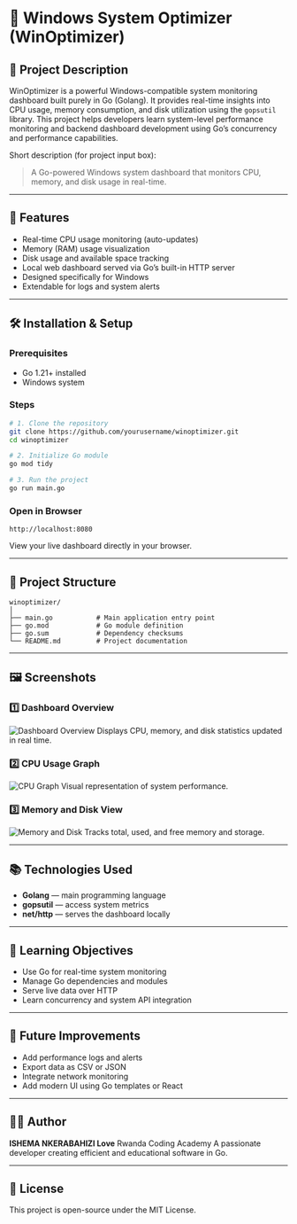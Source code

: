 # 🧠 Windows System Optimizer (WinOptimizer)

## 📘 Project Description

WinOptimizer is a powerful Windows-compatible system monitoring dashboard built purely in Go (Golang). It provides real-time insights into CPU usage, memory consumption, and disk utilization using the `gopsutil` library. This project helps developers learn system-level performance monitoring and backend dashboard development using Go’s concurrency and performance capabilities.

Short description (for project input box):

> A Go-powered Windows system dashboard that monitors CPU, memory, and disk usage in real-time.

---

## 🚀 Features

* Real-time CPU usage monitoring (auto-updates)
* Memory (RAM) usage visualization
* Disk usage and available space tracking
* Local web dashboard served via Go’s built-in HTTP server
* Designed specifically for Windows
* Extendable for logs and system alerts

---

## 🛠️ Installation & Setup

### Prerequisites

* Go 1.21+ installed
* Windows system

### Steps

```bash
# 1. Clone the repository
git clone https://github.com/yourusername/winoptimizer.git
cd winoptimizer

# 2. Initialize Go module
go mod tidy

# 3. Run the project
go run main.go
```

### Open in Browser

```
http://localhost:8080
```

View your live dashboard directly in your browser.

---

## 🧩 Project Structure

```
winoptimizer/
│
├── main.go           # Main application entry point
├── go.mod            # Go module definition
├── go.sum            # Dependency checksums
└── README.md         # Project documentation
```

---

## 🖼️ Screenshots

### 1️⃣ Dashboard Overview

![Dashboard Overview](https://via.placeholder.com/800x400?text=System+Dashboard+Overview)
Displays CPU, memory, and disk statistics updated in real time.

### 2️⃣ CPU Usage Graph

![CPU Graph](https://via.placeholder.com/800x400?text=CPU+Usage+Graph)
Visual representation of system performance.

### 3️⃣ Memory and Disk View

![Memory and Disk](https://via.placeholder.com/800x400?text=Memory+and+Disk+Usage)
Tracks total, used, and free memory and storage.

---

## 📚 Technologies Used

* **Golang** — main programming language
* **gopsutil** — access system metrics
* **net/http** — serves the dashboard locally

---

## 🧠 Learning Objectives

* Use Go for real-time system monitoring
* Manage Go dependencies and modules
* Serve live data over HTTP
* Learn concurrency and system API integration

---

## 🔮 Future Improvements

* Add performance logs and alerts
* Export data as CSV or JSON
* Integrate network monitoring
* Add modern UI using Go templates or React

---

## 👩‍💻 Author

**ISHEMA NKERABAHIZI Love**
Rwanda Coding Academy
A passionate developer creating efficient and educational software in Go.

---

## 🏁 License

This project is open-source under the MIT License.
